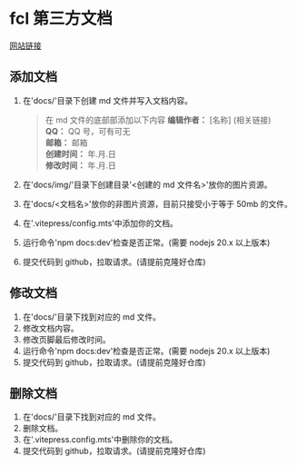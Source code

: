 # fcl 第三方文档

[网站链接](https://docs.ningmo.fun)

## 添加文档

1. 在'docs/'目录下创建 md 文件并写入文档内容。
   > 在 md 文件的底部部添加以下内容
   **编辑作者：** [名称] (相关链接)  
    **QQ：** QQ 号，可有可无  
    **邮箱：** 邮箱  
    **创建时间：** 年.月.日  
    **修改时间：** 年.月.日  

2. 在'docs/img/'目录下创建目录'<创建的 md 文件名>'放你的图片资源。
3. 在'docs/<文档名>'放你的非图片资源，目前只接受小于等于 50mb 的文件。
4. 在'.vitepress/config.mts'中添加你的文档。
5. 运行命令'npm docs:dev'检查是否正常。(需要 nodejs 20.x 以上版本)
6. 提交代码到 github，拉取请求。(请提前克隆好仓库)

## 修改文档

1. 在'docs/'目录下找到对应的 md 文件。
2. 修改文档内容。
3. 修改页脚最后修改时间。
4. 运行命令'npm docs:dev'检查是否正常。(需要 nodejs 20.x 以上版本)
5. 提交代码到 github，拉取请求。(请提前克隆好仓库)

## 删除文档

1. 在'docs/'目录下找到对应的 md 文件。
2. 删除文档。
3. 在'.vitepress.config.mts'中删除你的文档。
4. 提交代码到 github，拉取请求。(请提前克隆好仓库)

